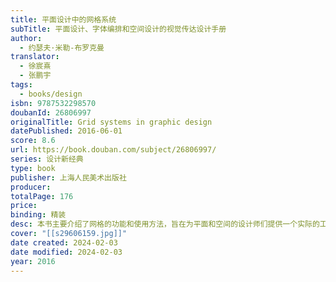 ```yaml
---
title: 平面设计中的网格系统
subTitle: 平面设计、字体编排和空间设计的视觉传达设计手册
author:
  - 约瑟夫·米勒-布罗克曼
translator:
  - 徐宸熹
  - 张鹏宇
tags:
  - books/design
isbn: 9787532298570
doubanId: 26806997
originalTitle: Grid systems in graphic design
datePublished: 2016-06-01
score: 8.6
url: https://book.douban.com/subject/26806997/
series: 设计新经典
type: book
publisher: 上海人民美术出版社
producer: 
totalPage: 176
price: 
binding: 精装
desc: 本书主要介绍了网格的功能和使用方法，旨在为平面和空间的设计师们提供一个实际的工具，让他们可以从概念、组织结构和设计上更有效、自信地处理和解决视觉问题。与此同时，此书也为设计教育者提供了帮助，让他们能在教学中更好地解决实际问题。一方面，教师通过教学能为学生 提供一个很好的机会去了解和熟悉网格设计的要点和方法；另一方面，学生也可以通过自我训练的方式去学习如何使用它。为了读者能够更容易了解和掌握网格设计的原理，我将在书里尽可能详细地解释网格系统，并逐步分析网格设计中的关键步骤。事实上，绝大多数的设计师都不知道、也不理解为什么要建立这样的一个秩序系统。所以，如果想要合理、功能地运用网格系统，那就必须仔细地研究网格的所有原理。只要不嫌麻烦，任何研究网格的人都会发现，在网格系统的帮助下，他都能更快地解决设计中的问题，并让设计更具功能性、逻辑性和视觉美感。瑞士平面设计先驱约瑟夫·米勒–布罗克曼 (Josef Müller-Brockmann) (1914.5.9 - 1996.8.30) 是瑞士的一位平面设计师和教师，曾于苏黎世的大学与艺术工商学校修习建筑、设计与艺术史专业。1936年，他在苏黎世开了一家专门从事 平面设计、展会 设计与摄影的工作室。1951年起，他开始为苏黎世的音乐厅设计音乐会海报。1958年，他成为了《新平面设计》(New Graphic Design) 的主编，与 R.P. Lohse、C. Vivarelli、H. Neuburg 共事。1966年，他被任命为IBM的欧洲设计顾问。布罗克曼因他的极简主义设计与简洁的排版、图形和色彩而闻名，他的设计对21世纪的众多平面设计师都产生了重大影响。他还出版了多本视觉传达与设计类书籍。监修 杨林青，1999年毕业于清华大学美术学院视觉传...(展开全部)瑞士平面设计先驱约瑟夫·米勒–布罗克曼 (Josef Müller-Brockmann) (1914.5.9 - 1996.8.30) 是瑞士的一位平面设计师和教师，曾于苏黎世的大学与艺术工商学校修习建筑、设计与艺术史专业。1936年，他在苏黎世开了一家专门从事 平面设计、展会 设计与摄影的工作室。1951年起，他开始为苏黎世的音乐厅设计音乐会海报。1958年，他成为了《新平面设计》(New Graphic Design) 的主编，与 R.P. Lohse、C. Vivarelli、H. Neuburg 共事。1966年，他被任命为IBM的欧洲设计顾问。布罗克曼因他的极简主义设计与简洁的排版、图形和色彩而闻名，他的设计对21世纪的众多平面设计师都产生了重大影响。他还出版了多本视觉传达与设计类书籍。监修 杨林青，1999年毕业于清华大学美术学院视觉传达设计系，毕业后工作于北京敬人工作室。2002年至2006年留学法国巴黎，毕业于法国国家高等装饰艺术学院 (ENSAD) 编辑设计专业。2007年回国后在北京成立个人工作室，从事出版物的策划、编辑与设计工作，并致力于中西文字体的媒介应用和图形信息交流的研究。曾参与策划《字体传奇——影响世界的Helvetica》。刘庆 (Eric Q. LIU) 生于中国福建，北京语言大学日语专业毕业后赴日。现为平面设计师，工作室以「文瀛居」为名从事语言和字体排印研究。在首家用中文制作的字体排印专业网站 TypeisBeautiful.com 任编辑，并于 2015 年 9 月出品了全球首家用华语制作的字体排印主题播客节目《字谈字畅》，任制作人和联合主播，并入选苹果公司 iTunes Store 中国区「2015 年度精选」。作为 W3C 的特邀专家撰写《中文排版需求》。主要译作有《字体故事》（合译，电子工业出版社，2013）、《西文字体》《西文字体2》《西文排版》（中信出版社、2014–2016）等。 曾在东京、上海等地举办过多次演讲。
cover: "[[s29606159.jpg]]"
date created: 2024-02-03
date modified: 2024-02-03
year: 2016
---
```


